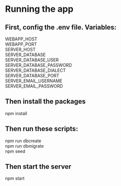 # Running the app
## First, config the .env file. Variables:
WEBAPP_HOST\
WEBAPP_PORT\
SERVER_HOST\
SERVER_DATABASE\
SERVER_DATABASE_USER\
SERVER_DATABASE_PASSWORD\
SERVER_DATABASE_DIALECT\
SERVER_DATABASE_PORT\
SERVER_EMAIL_USERNAME\
SERVER_EMAIL_PASSWORD

## Then install the packages
npm install

## Then run these scripts:
npm run dbcreate\
npm run dbmigrate\
npm seed


## Then start the server
npm start